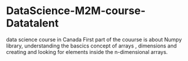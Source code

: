 # DataScience-M2M-course-Datatalent
data science course in Canada
First part of the couurse is about Numpy library, understanding the bascics concept of arrays , dimensions and creating and looking for elements inside the n-dimensional arrays.
